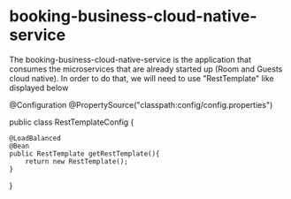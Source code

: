 # booking-business-cloud-native-service

The booking-business-cloud-native-service is the application that consumes the microservices that are already started up 
(Room and Guests cloud native). In order to do that, we will need to use "RestTemplate" like displayed below


@Configuration
@PropertySource("classpath:config/config.properties")

public class RestTemplateConfig {

    @LoadBalanced
    @Bean
    public RestTemplate getRestTemplate(){
        return new RestTemplate();
    }
}

